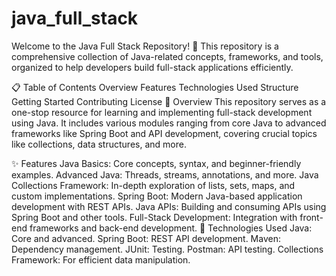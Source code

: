 # java_full_stack


Welcome to the Java Full Stack Repository! 🚀
This repository is a comprehensive collection of Java-related concepts, frameworks, and tools, organized to help developers build full-stack applications efficiently.

📋 Table of Contents
Overview
Features
Technologies Used
Structure
Getting Started
Contributing
License
🌟 Overview
This repository serves as a one-stop resource for learning and implementing full-stack development using Java. It includes various modules ranging from core Java to advanced frameworks like Spring Boot and API development, covering crucial topics like collections, data structures, and more.

✨ Features
Java Basics: Core concepts, syntax, and beginner-friendly examples.
Advanced Java: Threads, streams, annotations, and more.
Java Collections Framework: In-depth exploration of lists, sets, maps, and custom implementations.
Spring Boot: Modern Java-based application development with REST APIs.
Java APIs: Building and consuming APIs using Spring Boot and other tools.
Full-Stack Development: Integration with front-end frameworks and back-end development.
🔧 Technologies Used
Java: Core and advanced.
Spring Boot: REST API development.
Maven: Dependency management.
JUnit: Testing.
Postman: API testing.
Collections Framework: For efficient data manipulation.
